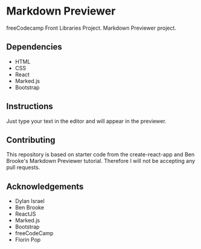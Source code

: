 # Markdown Previewer
freeCodecamp Front Libraries Project. Markdown Previewer project.

## Dependencies
* HTML
* CSS
* React 
* Marked.js
* Bootstrap

## Instructions 
Just type your text in the editor and will appear in the previewer.

## Contributing
This repository is based on starter code from the create-react-app and Ben Brooke's Markdown Previewer tutorial. Therefore I will not be accepting any pull requests.

## Acknowledgements
* Dylan Israel
* Ben Brooke
* ReactJS
* Marked.js
* Bootstrap
* freeCodeCamp
* Florin Pop
